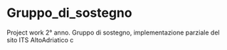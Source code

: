 # Gruppo_di_sostegno
Project work 2° anno. Gruppo di sostegno, implementazione parziale del sito ITS AltoAdriatico
c
